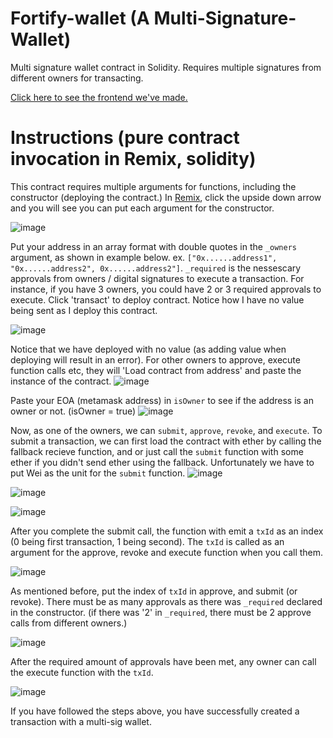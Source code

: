 # Fortify-wallet  (A Multi-Signature-Wallet)

Multi signature wallet contract in Solidity. Requires multiple signatures from different owners for transacting. 

[Click here to see the frontend we've made.](https://fortify-wallet.vercel.app/) 

# Instructions (pure contract invocation in Remix, solidity)
This contract requires multiple arguments for functions, including the constructor (deploying the contract.) In [Remix](https://remix.ethereum.org), click the upside down arrow and you will see you can put each argument for the constructor.

![image](https://user-images.githubusercontent.com/92566574/165650833-264613ca-8d47-41ef-8b91-f08e9ccdc9a1.png)


Put your address in an array format with double quotes in the `_owners` argument, as shown in example below. ex. `["0x......address1", "0x......address2", 0x......address2"]`. `_required` is the nessescary approvals from owners / digital signatures to execute a transaction. For instance, if you have 3 owners, you could have 2 or 3 required approvals to execute. Click 'transact' to deploy contract. Notice how I have no value being sent as I deploy this contract.


![image](https://user-images.githubusercontent.com/92566574/165653161-e0658499-e4fc-4950-98ba-f8303efee224.png)



Notice that we have deployed with no value (as adding value when deploying will result in an error). For other owners to approve, execute function calls etc, they will 'Load contract from address' and paste the instance of the contract.
![image](https://user-images.githubusercontent.com/92566574/165653649-77731e72-4192-43cd-b07b-f0454a0eff6d.png)



Paste your EOA (metamask address) in `isOwner` to see if the address is an owner or not. (isOwner = true)
![image](https://user-images.githubusercontent.com/92566574/165654188-b3199597-d487-4cc6-9280-eb50a8461900.png)




Now, as one of the owners, we can `submit`, `approve`, `revoke`, and `execute`. To submit a transaction, we can first load the contract with ether by calling the fallback recieve function, and or just call the `submit` function with some ether if you didn't send ether using the fallback. Unfortunately we have to put Wei as the unit for the `submit` function.
![image](https://user-images.githubusercontent.com/92566574/165654417-70de78bb-53a4-4044-a56c-c445130aebba.png)

![image](https://user-images.githubusercontent.com/92566574/165654673-41a032c1-9e30-47ec-94b9-a137f7bf285a.png)

![image](https://user-images.githubusercontent.com/92566574/165654826-8e36b8c4-abe6-4ac6-9052-52e8135768c5.png)


After you complete the submit call, the function with emit a `txId` as an index (0 being first transaction, 1 being second). The `txId` is called as an argument for the approve, revoke and execute function when you call them.

![image](https://user-images.githubusercontent.com/92566574/165667433-d76fbf19-450c-4209-a710-fcd8f1739bbe.png)


As mentioned before, put the index of `txId` in approve, and submit (or revoke). There must be as many approvals as there was `_required` declared in the constructor. (if there was '2' in `_required`, there must be 2 approve calls from different owners.)

![image](https://user-images.githubusercontent.com/92566574/165667875-223347ef-8aad-410e-a9c7-fd82775ddd19.png)

After the required amount of approvals have been met, any owner can call the execute function with the `txId`.

![image](https://user-images.githubusercontent.com/92566574/165668016-a24a7e3e-7fae-4e0a-8a66-d77fbe605561.png)

If you have followed the steps above, you have successfully created a transaction with a multi-sig wallet.

